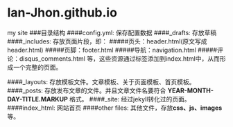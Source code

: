 # Ian-Jhon.github.io
my site
###目录结构
####config.yml:
保存配置数据
####_drafts:
存放草稿
####_includes:
存放页面片段，即：
#####页头：header.html(原文写成header.html)
#####页脚：footer.html
#####导航：navigation.html
#####评论：disqus_comments.html
等，这些资源通过标签添加到index.html中，从而形成一个完整的页面。

####_layouts:
存放模板文件。文章模板、关于页面模板、首页模板。
####_posts:
存放发布文章的文件。并且文章文件名要符合 **YEAR-MONTH-DAY-TITLE.MARKUP** 格式。
####_site:
经过jekyll转化过的页面。
####index_html:
网站首页
####other files:
其他文件，存放**css、js、images**等。